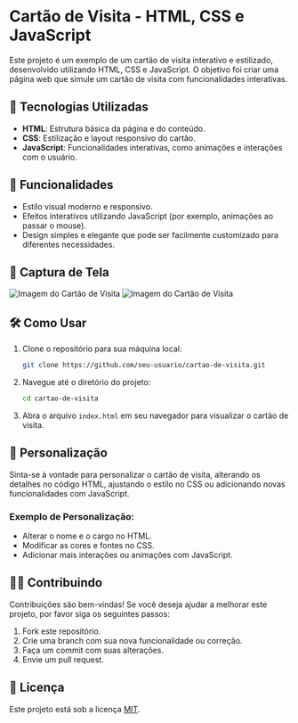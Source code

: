 
# Cartão de Visita - HTML, CSS e JavaScript

Este projeto é um exemplo de um cartão de visita interativo e estilizado, desenvolvido utilizando HTML, CSS e JavaScript. O objetivo foi criar uma página web que simule um cartão de visita com funcionalidades interativas.

## 🚀 Tecnologias Utilizadas

- **HTML**: Estrutura básica da página e do conteúdo.
- **CSS**: Estilização e layout responsivo do cartão.
- **JavaScript**: Funcionalidades interativas, como animações e interações com o usuário.

## 🔧 Funcionalidades

- Estilo visual moderno e responsivo.
- Efeitos interativos utilizando JavaScript (por exemplo, animações ao passar o mouse).
- Design simples e elegante que pode ser facilmente customizado para diferentes necessidades.

## 📸 Captura de Tela

![Imagem do Cartão de Visita](https://github.com/IkkyLuiz/Cartao_de_Natal/blob/main/img/Slide1.PNG)
![Imagem do Cartão de Visita](https://github.com/IkkyLuiz/Cartao_de_Natal/blob/main/img/Slide2.PNG )


## 🛠️ Como Usar

1. Clone o repositório para sua máquina local:

   ```bash
   git clone https://github.com/seu-usuario/cartao-de-visita.git
   ```

2. Navegue até o diretório do projeto:

   ```bash
   cd cartao-de-visita
   ```

3. Abra o arquivo `index.html` em seu navegador para visualizar o cartão de visita.

## 📄 Personalização

Sinta-se à vontade para personalizar o cartão de visita, alterando os detalhes no código HTML, ajustando o estilo no CSS ou adicionando novas funcionalidades com JavaScript.

### Exemplo de Personalização:

- Alterar o nome e o cargo no HTML.
- Modificar as cores e fontes no CSS.
- Adicionar mais interações ou animações com JavaScript.

## 🧑‍💻 Contribuindo

Contribuições são bem-vindas! Se você deseja ajudar a melhorar este projeto, por favor siga os seguintes passos:

1. Fork este repositório.
2. Crie uma branch com sua nova funcionalidade ou correção.
3. Faça um commit com suas alterações.
4. Envie um pull request.

## 📄 Licença

Este projeto está sob a licença [MIT](https://opensource.org/licenses/MIT).


